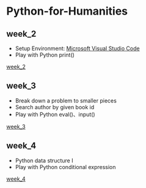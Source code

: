 # Python-for-Humanities

## week_2
+ Setup Environment: [Microsoft Visual Studio Code](https://code.visualstudio.com)
+ Play with Python print()

[week_2](https://github.com/hsiehkl/Python-for-Humanities/blob/master/week_2/Week_2.ipynb)


## week_3
+ Break down a problem to smaller pieces
+ Search author by given book id
+ Play with Python eval()、input()

[week_3](https://github.com/hsiehkl/Python-for-Humanities/blob/master/week_3/Week_3.ipynb)

## week_4
+ Python data structure I
+ Play with Python conditional expression

[week_4](https://github.com/hsiehkl/Python-for-Humanities/blob/master/week_4/Week_4.ipynb)
